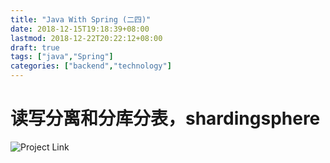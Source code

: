 ```yaml
---
title: "Java With Spring (二四)"
date: 2018-12-15T19:18:39+08:00
lastmod: 2018-12-22T20:22:12+08:00
draft: true
tags: ["java","Spring"]
categories: ["backend","technology"]
---
```

# 读写分离和分库分表，shardingsphere

![Project Link](https://github.com/hyyfrank/play_with_springboot/tree/feature/lesson1)
